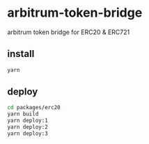 # arbitrum-token-bridge

arbitrum token bridge for ERC20 &amp; ERC721

## install

```bash
yarn
```

## deploy

```bash
cd packages/erc20
yarn build
yarn deploy:1
yarn deploy:2
yarn deploy:3
```
